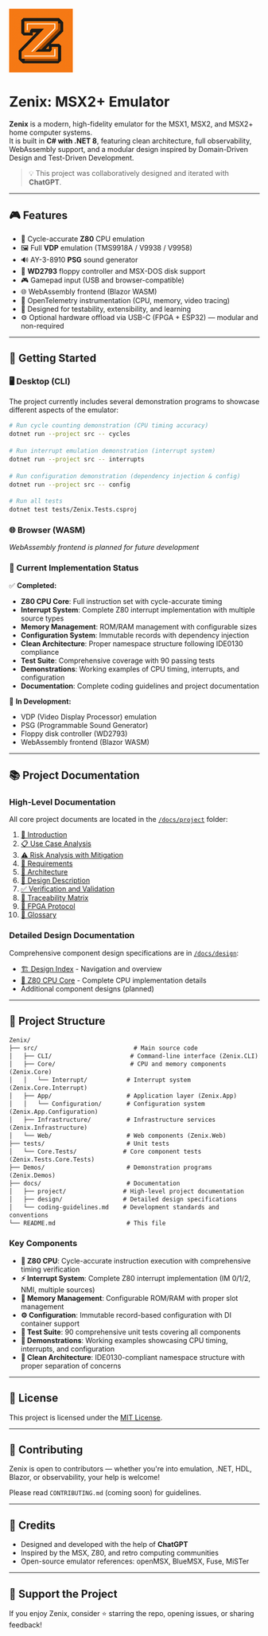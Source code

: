 <p align="left">
  <img src="docs/icons/github_readme.png" alt="Zenix Project Icon" />
</p>

# Zenix: MSX2+ Emulator

**Zenix** is a modern, high-fidelity emulator for the MSX1, MSX2, and MSX2+ home computer systems.  
It is built in **C# with .NET 8**, featuring clean architecture, full observability, WebAssembly support, and a modular design inspired by Domain-Driven Design and Test-Driven Development.

> 💡 This project was collaboratively designed and iterated with **ChatGPT**.

---

## 🎮 Features

- 🎯 Cycle-accurate **Z80** CPU emulation
- 🖼️ Full **VDP** emulation (TMS9918A / V9938 / V9958)
- 🔊 AY-3-8910 **PSG** sound generator
- 💾 **WD2793** floppy controller and MSX-DOS disk support
- 🎮 Gamepad input (USB and browser-compatible)
- 🌐 WebAssembly frontend (Blazor WASM)
- 🧠 OpenTelemetry instrumentation (CPU, memory, video tracing)
- 🧪 Designed for testability, extensibility, and learning
- ⚙️ Optional hardware offload via USB-C (FPGA + ESP32) — modular and non-required

---

## 🚀 Getting Started

### 🖥️ Desktop (CLI)

The project currently includes several demonstration programs to showcase different aspects of the emulator:

```bash
# Run cycle counting demonstration (CPU timing accuracy)
dotnet run --project src -- cycles

# Run interrupt emulation demonstration (interrupt system)
dotnet run --project src -- interrupts

# Run configuration demonstration (dependency injection & config)
dotnet run --project src -- config

# Run all tests
dotnet test tests/Zenix.Tests.csproj
```

### 🌐 Browser (WASM)
*WebAssembly frontend is planned for future development*

### 🧪 Current Implementation Status

✅ **Completed:**
- **Z80 CPU Core**: Full instruction set with cycle-accurate timing
- **Interrupt System**: Complete Z80 interrupt implementation with multiple source types
- **Memory Management**: ROM/RAM management with configurable sizes  
- **Configuration System**: Immutable records with dependency injection
- **Clean Architecture**: Proper namespace structure following IDE0130 compliance
- **Test Suite**: Comprehensive coverage with 90 passing tests
- **Demonstrations**: Working examples of CPU timing, interrupts, and configuration
- **Documentation**: Complete coding guidelines and project documentation

🚧 **In Development:**
- VDP (Video Display Processor) emulation
- PSG (Programmable Sound Generator) 
- Floppy disk controller (WD2793)
- WebAssembly frontend (Blazor WASM)

---

## 📚 Project Documentation

### High-Level Documentation
All core project documents are located in the [`/docs/project`](docs/project) folder:

1. [📘 Introduction](docs/project/01_introduction.md)
2. [📋 Use Case Analysis](docs/project/02_usecase_analysis.md)
3. [⚠️ Risk Analysis with Mitigation](docs/project/03_risk_analysis.md)
4. [📌 Requirements](docs/project/04_requirements.md)
5. [🧱 Architecture](docs/project/05_architecture.md)
6. [🧩 Design Description](docs/project/06_design_description.md)
7. [✅ Verification and Validation](docs/project/07_verification_validation.md)
8. [🔗 Traceability Matrix](docs/project/08_traceability_matrix.md)
9. [🧠 FPGA Protocol](docs/project/09_fpga_protocol.md)
10. [📖 Glossary](docs/project/10_glossary.md)

### Detailed Design Documentation
Comprehensive component design specifications are in [`/docs/design`](docs/design):

- [🏗️ Design Index](docs/design/README.md) - Navigation and overview
- [🧮 Z80 CPU Core](docs/design/Core/Z80Cpu.md) - Complete CPU implementation details
- Additional component designs (planned)

---

## 📁 Project Structure

```
Zenix/
├── src/                           # Main source code
│   ├── CLI/                      # Command-line interface (Zenix.CLI)
│   ├── Core/                     # CPU and memory components (Zenix.Core)
│   │   └── Interrupt/           # Interrupt system (Zenix.Core.Interrupt)
│   ├── App/                     # Application layer (Zenix.App)
│   │   └── Configuration/       # Configuration system (Zenix.App.Configuration)
│   ├── Infrastructure/          # Infrastructure services (Zenix.Infrastructure)
│   └── Web/                     # Web components (Zenix.Web)
├── tests/                       # Unit tests
│   └── Core.Tests/             # Core component tests (Zenix.Tests.Core.Tests)
├── Demos/                       # Demonstration programs (Zenix.Demos)
├── docs/                        # Documentation
│   ├── project/                # High-level project documentation
│   ├── design/                 # Detailed design specifications
│   └── coding-guidelines.md    # Development standards and conventions
└── README.md                    # This file
```

### Key Components

- **🧮 Z80 CPU**: Cycle-accurate instruction execution with comprehensive timing verification
- **⚡ Interrupt System**: Complete Z80 interrupt implementation (IM 0/1/2, NMI, multiple sources)
- **🧠 Memory Management**: Configurable ROM/RAM with proper slot management
- **⚙️ Configuration**: Immutable record-based configuration with DI container support
- **🧪 Test Suite**: 90 comprehensive unit tests covering all components
- **🎯 Demonstrations**: Working examples showcasing CPU timing, interrupts, and configuration
- **📁 Clean Architecture**: IDE0130-compliant namespace structure with proper separation of concerns

---

## 📄 License

This project is licensed under the [MIT License](LICENSE).

---

## 🤝 Contributing

Zenix is open to contributors — whether you're into emulation, .NET, HDL, Blazor, or observability, your help is welcome!

Please read `CONTRIBUTING.md` (coming soon) for guidelines.

---

## 🙏 Credits

- Designed and developed with the help of **ChatGPT**
- Inspired by the MSX, Z80, and retro computing communities
- Open-source emulator references: openMSX, BlueMSX, Fuse, MiSTer

---

## 🌟 Support the Project

If you enjoy Zenix, consider ⭐ starring the repo, opening issues, or sharing feedback!
